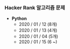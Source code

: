 ### Hacker Rank 알고리즘 문제

- **Python**
  - 2020 / 01 / 12 (8개)
  - 2020 / 01 / 13 (4개)
  - 2020 / 01 / 04 (5개)
  - 2020 / 01 / 15 (6 ~)
